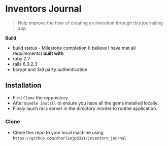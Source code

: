 # Inventors Journal

> Help improve the flow of creating an invention through this journaling app

**Build**

- build status - Milestone completion (I believe I have met all requirements)
**built with**
- ruby 2.7
- rails 6.0.2.3
- bcrypt and 3rd party authentication


## Installation

- First `Clone` the reppository
- After `Bundle install` to ensure you have all the gems installed locally.
- Finaly lauch rails server in the directory inorder to runthe application.

### Clone

- Clone this repo to your local machine using `https://github.com/charliejp0311/inventors_journal`


